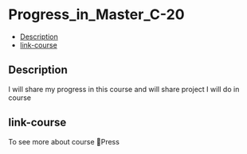 # Progress_in_Master_C-20

- [Description](#Description)
- [link-course](#link-course)

## Description
<p>I will share my progress in this course and will share project I will do in course</p>

## link-course
<p>To see more about course <a href"https://www.udemy.com/course/the-modern-cpp-20-masterclass/">🔗Press</a> </p>
